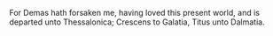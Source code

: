 For Demas hath forsaken me, having loved this present world, and is departed unto Thessalonica; Crescens to Galatia, Titus unto Dalmatia.
